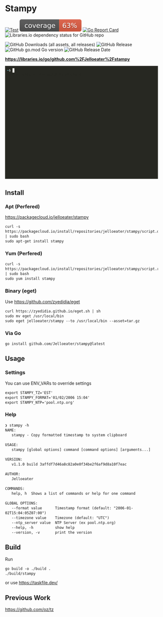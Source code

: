 # Stampy

[![Test](https://github.com/Jelloeater/stampy/actions/workflows/test.yml/badge.svg)](https://github.com/Jelloeater/stampy/actions/workflows/test.yml)
![coverage](https://raw.githubusercontent.com/Jelloeater/stampy/refs/heads/badges/.badges/main/coverage.svg)
[![Go Report Card](https://goreportcard.com/badge/github.com/jelloeater/stampy)](https://goreportcard.com/report/github.com/jelloeater/stampy)
![Libraries.io dependency status for GitHub repo](https://img.shields.io/librariesio/github/jelloeater/stampy)

![GitHub Downloads (all assets, all releases)](https://img.shields.io/github/downloads/jelloeater/stampy/total)
![GitHub Release](https://img.shields.io/github/v/release/jelloeater/stampy)
![GitHub go.mod Go version](https://img.shields.io/github/go-mod/go-version/jelloeater/stampy)
![GitHub Release Date](https://img.shields.io/github/release-date/jelloeater/stampy)

**<https://libraries.io/go/github.com%2FJelloeater%2Fstampy>**

![Stampy](stampy.gif)

## Install

### Apt (Perfered)

https://packagecloud.io/jelloeater/stampy

```shell
curl -s https://packagecloud.io/install/repositories/jelloeater/stampy/script.deb.sh | sudo bash
sudo apt-get install stampy
```

### Yum (Perfered)

```shell
curl -s https://packagecloud.io/install/repositories/jelloeater/stampy/script.rpm.sh | sudo bash
sudo yum install stampy
```

### Binary (eget)

Use <https://github.com/zyedidia/eget>

```shell
curl https://zyedidia.github.io/eget.sh | sh
sudo mv eget /usr/local/bin
sudo eget jelloeater/stampy --to /usr/local/bin --asset=tar.gz
```

### Via Go

```shell
go install github.com/Jelloeater/stampy@latest
```

## Usage

### Settings

You can use ENV_VARs to override settings

```shell
export STAMPY_TZ='EST'
export STAMPY_FORMAT='01/02/2006 15:04'
export STAMPY_NTP='pool.ntp.org'
```

### Help

```shell
❯ stampy -h
NAME:
   stampy - Copy formatted timestamp to system clipboard

USAGE:
   stampy [global options] command [command options] [arguments...]

VERSION:
   v1.1.0 build 3affdf7d46a8c82a0e0f34be2f6af9d8a10f7eac

AUTHOR:
   Jelloeater

COMMANDS:
   help, h  Shows a list of commands or help for one command

GLOBAL OPTIONS:
   --format value      Timestamp format (default: "2006-01-02T15:04:05Z07:00")
   --timezone value    Timezone (default: "UTC")
   --ntp_server value  NTP Server (ex pool.ntp.org)
   --help, -h          show help
   --version, -v       print the version
```

## Build

Run

```shell
go build -o ./build .
./build/stampy
```

or use <https://taskfile.dev/>

## Previous Work

<https://github.com/oz/tz>
